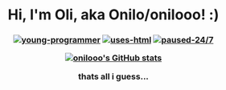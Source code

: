 <h1 align="center">Hi, I'm Oli, aka Onilo/onilooo! :)</h1>
<h3 align="center">
  
[![young-programmer](https://user-images.githubusercontent.com/115164058/196003705-cc472fae-f2c8-4651-b93e-9109f8ddeafa.svg)](https://onilooo.github.io/readme/badge/)
[![uses-html](https://user-images.githubusercontent.com/115164058/196003947-749c7fc3-d019-4252-b5c9-941585c3311a.svg)](https://onilooo.github.io/readme/badge/)
[![paused-24/7](https://user-images.githubusercontent.com/115164058/196032007-9d803b39-012c-4224-888b-179304135255.svg)](https://onilooo.github.io/readme/badge/)

[![onilooo's GitHub stats](https://github-readme-stats.vercel.app/api?username=onilooo&show_icons=true&title_color=5ac0a5&icon_color=79ff97&text_color=edf2f7&bg_color=151515)](https://github.com/anuraghazra/github-readme-stats)

thats all i guess...
